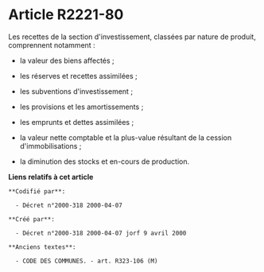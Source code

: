 # Article R2221-80

Les recettes de la section d'investissement, classées par nature de produit, comprennent notamment :

- la valeur des biens affectés ;

- les réserves et recettes assimilées ;

- les subventions d'investissement ;

- les provisions et les amortissements ;

- les emprunts et dettes assimilées ;

- la valeur nette comptable et la plus-value résultant de la cession d'immobilisations ;

- la diminution des stocks et en-cours de production.

**Liens relatifs à cet article**

	**Codifié par**:

	  - Décret n°2000-318 2000-04-07

	**Créé par**:

	  - Décret n°2000-318 2000-04-07 jorf 9 avril 2000

	**Anciens textes**:

	  - CODE DES COMMUNES. - art. R323-106 (M)
